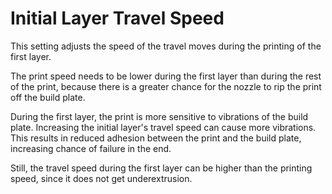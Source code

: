 Initial Layer Travel Speed
====
This setting adjusts the speed of the travel moves during the printing of the first layer.

The print speed needs to be lower during the first layer than during the rest of the print, because there is a greater chance for the nozzle to rip the print off the build plate.

During the first layer, the print is more sensitive to vibrations of the build plate. Increasing the initial layer's travel speed can cause more vibrations. This results in reduced adhesion between the print and the build plate, increasing chance of failure in the end.

Still, the travel speed during the first layer can be higher than the printing speed, since it does not get underextrusion.